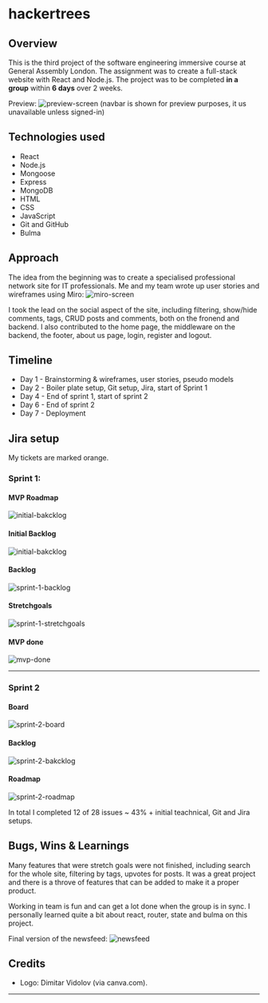 # hackertrees

## Overview

This is the third project of the software engineering immersive course at General Assembly London. The assignment was to create a full-stack website with React and Node.js. The project was to be completed **in a group** within **6 days** over 2 weeks. 

Preview: ![preview-screen](./readme-assets/preview-screen.png)
(navbar is shown for preview purposes, it us unavailable unless signed-in)


## Technologies used 

- React
- Node.js
- Mongoose
- Express
- MongoDB
- HTML
- CSS
- JavaScript
- Git and GitHub
- Bulma

## Approach

The idea from the beginning was to create a specialised professional network site for IT professionals. 
Me and my team wrote up user stories and wireframes using Miro:
![miro-screen](./readme-assets/miro-screen.png)

I took the lead on the social aspect of the site, including filtering, show/hide comments, tags, CRUD posts and comments, both on the fronend and backend. I also contributed to the home page, the middleware on the backend, the footer, about us page, login, register and logout. 


## Timeline
- Day 1 - Brainstorming & wireframes, user stories, pseudo models
- Day 2 - Boiler plate setup, Git setup, Jira, start of Sprint 1
- Day 4 - End of sprint 1, start of sprint 2
- Day 6 - End of sprint 2
- Day 7 - Deployment


## Jira setup 

My tickets are marked orange.

### Sprint 1:
#### MVP Roadmap
![initial-bakcklog](./readme-assets/MVP-roadmap.png)

#### Initial Backlog
![initial-bakcklog](./readme-assets/initial-backlog.png)

#### Backlog
![sprint-1-backlog](./readme-assets/Sprint-1-board.png)

#### Stretchgoals
![sprint-1-stretchgoals](./readme-assets/Stretchgoals-1.png)

#### MVP done
![mvp-done](./readme-assets/MVP-done.png)

--------


### Sprint 2
#### Board
![sprint-2-board](./readme-assets/Sprint-2-board.png)

#### Backlog
![sprint-2-bakcklog](./readme-assets/Spint-2-backlog.png)

#### Roadmap
![sprint-2-roadmap](./readme-assets/Spint-2-roadmap.png)

In total I completed 12 of 28 issues ~ 43% + initial teachnical, Git and Jira setups.

## Bugs, Wins & Learnings
Many features that were stretch goals were not finished, including search for the whole site, filtering by tags, upvotes for posts.
It was a great project and there is a throve of features that can be added to make it a proper product. 

Working in team is fun and can get a lot done when the group is in sync. 
I personally learned quite a bit about react, router, state and bulma on this project. 

Final version of the newsfeed:
![newsfeed](./readme-assets/final-social.png)


## Credits
- Logo: Dimitar Vidolov (via canva.com).
--------

